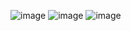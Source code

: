 ![image](https://user-images.githubusercontent.com/85016852/120067010-107f6d00-c082-11eb-857a-84ade8407c3e.png)
![image](https://user-images.githubusercontent.com/85016852/120067051-386ed080-c082-11eb-8f39-6a05f12bde59.png)
![image](https://user-images.githubusercontent.com/85016852/120067077-589e8f80-c082-11eb-897c-e77160167995.png)
